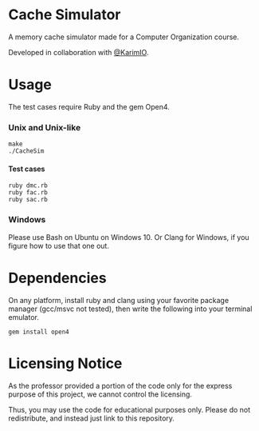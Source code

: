 # Cache Simulator
A memory cache simulator made for a Computer Organization course.

Developed in collaboration with [@KarimIO](https://github.com/KarimIO).

# Usage
The test cases require Ruby and the gem Open4.

### Unix and Unix-like

    make
    ./CacheSim

#### Test cases

    ruby dmc.rb
    ruby fac.rb
    ruby sac.rb

### Windows
Please use Bash on Ubuntu on Windows 10. Or Clang for Windows, if you figure how to use that one out.

# Dependencies
On any platform, install ruby and clang using your favorite package manager (gcc/msvc not tested), then write the following into your terminal emulator.

    gem install open4

# Licensing Notice
As the professor provided a portion of the code only for the express purpose of this project, we cannot control the licensing.

Thus, you may use the code for educational purposes only. Please do not redistribute, and instead just link to this repository.
